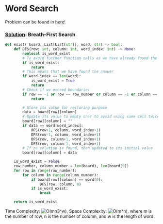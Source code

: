 # Word Search

Problem can be found in [here](https://leetcode.com/problems/word-search)!

### [Solution](/Graph/79-WordSearch/solution.py): Breath-First Search

```python
def exist( board: List[List[str]], word: str) -> bool:
    def DFS(row: int, column: int, word_index: int) -> None:
        nonlocal is_word_exist
        # To avoid further function calls as we have already found the answer
        if is_word_exist:
            return
        # This means that we have found the answer
        if word_index == len(word):
            is_word_exist = True
            return
        # Check if we exceed boundaries
        if row == -1 or row == row_number or column == -1 or column == column_number:
            return

        # Store its value for restoring purpose
        data = board[row][column]
        # Update its value to empty char to avoid using same cell twice
        board[row][column] = ""
        if data == word[word_index]:
            DFS(row+1, column, word_index+1)
            DFS(row-1, column, word_index+1)
            DFS(row, column+1, word_index+1)
            DFS(row, column-1, word_index+1)
        # If no solution is found, then updated to its initial value
        board[row][column] = data

    is_word_exist = False
    row_number, column_number = len(board), len(board[0])
    for row in range(row_number):
        for column in range(column_number):
            if board[row][column] == word[0]:
                DFS(row, column, 0)
            if is_word_exist:
                break

    return is_word_exist
```

Time Complexity: ![O(m*n*3^w)](<https://latex.codecogs.com/svg.image?\inline&space;O(m\cdot&space;n\cdot&space;3^w)>), Space Complexity: ![O(m*n)](<https://latex.codecogs.com/svg.image?\inline&space;O(m\cdot&space;n)>), where m is the number of row, n is the number of column, and w is the length of word.
